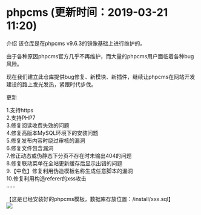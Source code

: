 # phpcms  (更新时间：2019-03-21 11:20)
介绍
该仓库是在phpcms v9.6.3的镜像基础上进行维护的。

由于各种原因phpcms官方几乎不再维护，而大量的phpcms用户面临着各种bug风险。

现在我们建立此仓库提供bug修复、新模块、新插件，继续让phpcms在网站开发建设的路上发光发热，紧跟时代步伐。



更新

1.支持https<br>
2.支持PHP7<br>
3.修复阅读收费失效的问题<br>
4.修复高版本MySQL环境下的安装问题<br>
5.修复发布内容时绕过审核的漏洞<br>
6.修复文件包含漏洞<br>
7.修正动态或伪静态下分页不存在时未输出404的问题<br>
8.修复联动菜单在全站更新缓存后显示出错的问题<br>
9.【中危】修复利用伪造模板名称生成任意脚本的漏洞<br>
10.修复利用构造referer的xss攻击<br>
......<br><br>
【这是已经安装好的phpcms模板，数据库存放位置：/install/xxx.sql】<br>
![](https://github.com/qq1415551519/phpcms/blob/master/statics/login/images/demo1001.png) 
